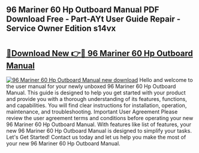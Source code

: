 ## 96 Mariner 60 Hp Outboard Manual PDF Download Free - Part-AYt User Guide Repair - Service Owner Edition s14vx

# <h2><a href="http://bc6923.oget.top/?id=96+Mariner+60+Hp+Outboard+Manual">🔗Download New 👉🔴 96 Mariner 60 Hp Outboard Manual</a></h2>

[![96 Mariner 60 Hp Outboard Manual new download](https://i.imgur.com/5g1atiW.png)](http://bc6923.oget.top/?id=96+Mariner+60+Hp+Outboard+Manual)
Hello and welcome to the user manual for your newly unboxed 96 Mariner 60 Hp Outboard Manual. This guide is designed to help you get started with your product and provide you with a thorough understanding of its features, functions, and capabilities. You will find clear instructions for installation, operation, maintenance, and troubleshooting. Important User Agreement Please review the user agreement terms and conditions before operating your new 96 Mariner 60 Hp Outboard Manual. With features like list of features, your new 96 Mariner 60 Hp Outboard Manual is designed to simplify your tasks. Let's Get Started! Contact us today and let us help you make the most of your new 96 Mariner 60 Hp Outboard Manual.
